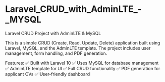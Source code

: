 # Laravel_CRUD_with_AdminLTE_-_MYSQL
Laravel CRUD Project with AdminLTE &amp; MySQL

This is a simple CRUD (Create, Read, Update, Delete) application built using Laravel, MySQL, and the AdminLTE template. The project includes user management, form handling, and PDF generation.

Features:
✅ Built with Laravel 10
✅ Uses MySQL for database management
✅ AdminLTE template for UI
✅ Full CRUD functionality
✅ PDF generation for applicant CVs
✅ User-friendly dashboard

